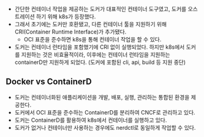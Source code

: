 - 간단한 컨테이너 작업을 제공하는 도커가 대표적인 컨테이너 도구였고, 도커를 오스트레이션 하기 위해 k8s가 등장했다.
- 그래서 초기에는 도커만 호환됐고, 다른 컨테이너 툴을 지원하기 위해 CRI(Container Runtime Interface)가 추가됐다.
    - OCI 표준을 준수하면 k8s을 통해 컨테이너 작업을 할 수 있다.
- 도커는 컨테이너 런타임을 포함했기에 CRI 없이 실행되었다. 하지만 k8s에서 도커를 지원하는 것은 비효율적이라, 이후에는 컨테이너 런타임을 지원하는 containerD만 지원하게 되었다. (도커에 포함된
  cli, api, build 등 지원 중단)

## Docker vs ContainerD

- 도커는 컨테이너화된 애플리케이션을 개발, 배포, 실행, 관리하는 통합된 환경을 제공한다.
- 도커에서 OCI 표준을 준수하는 ContainerD를 분리하여 CNCF로 관리하고 있다.
- 도커는 ContainerD를 활용하여 k8s에서 컨테이너를 실행하고 있다.
- 도커가 없거나 컨테이너만 사용하는 경우에도 nerdctl로 동일하게 작업할 수 있다.
